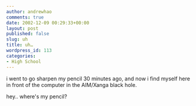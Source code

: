 ```yaml
---
author: andrewhao
comments: true
date: 2002-12-09 00:29:33+00:00
layout: post
published: false
slug: uh
title: uh…
wordpress_id: 113
categories:
- High School
---
```


i went to go sharpen my pencil 30 minutes ago, and now i find myself here in front of the computer in the AIM/Xanga black hole.

hey.. where's my pencil?

